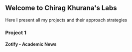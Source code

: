 ## Welcome to Chirag Khurana's Labs
Here I present all my projects and their approach strategies


### Project 1
#### Zotify - Academic News
